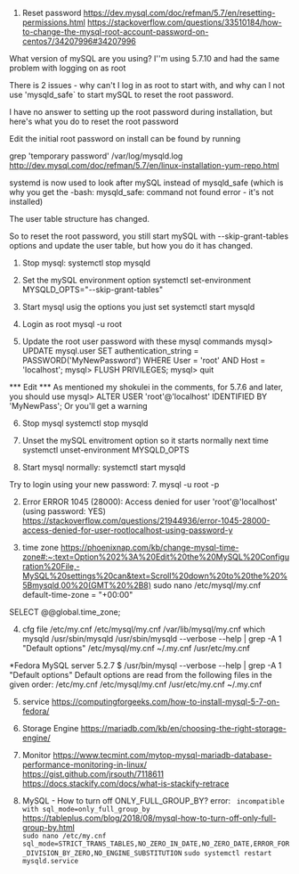 1) Reset password
https://dev.mysql.com/doc/refman/5.7/en/resetting-permissions.html
https://stackoverflow.com/questions/33510184/how-to-change-the-mysql-root-account-password-on-centos7/34207996#34207996

What version of mySQL are you using? I''m using 5.7.10 and had the same problem with logging on as root

There is 2 issues - why can't I log in as root to start with, and why can I not use 'mysqld_safe` to start mySQL to reset the root password.

I have no answer to setting up the root password during installation, but here's what you do to reset the root password

Edit the initial root password on install can be found by running

grep 'temporary password' /var/log/mysqld.log
http://dev.mysql.com/doc/refman/5.7/en/linux-installation-yum-repo.html

systemd is now used to look after mySQL instead of mysqld_safe (which is why you get the -bash: mysqld_safe: command not found error - it's not installed)

The user table structure has changed.

So to reset the root password, you still start mySQL with --skip-grant-tables options and update the user table, but how you do it has changed.

1. Stop mysql:
systemctl stop mysqld

2. Set the mySQL environment option
systemctl set-environment MYSQLD_OPTS="--skip-grant-tables"

3. Start mysql usig the options you just set
systemctl start mysqld

4. Login as root
mysql -u root

5. Update the root user password with these mysql commands
mysql> UPDATE mysql.user SET authentication_string = PASSWORD('MyNewPassword') WHERE User = 'root' AND Host = 'localhost';
mysql> FLUSH PRIVILEGES;
mysql> quit


*** Edit ***
As mentioned my shokulei in the comments, for 5.7.6 and later, you should use
   mysql> ALTER USER 'root'@'localhost' IDENTIFIED BY 'MyNewPass';
Or you'll get a warning

6. Stop mysql
systemctl stop mysqld

7. Unset the mySQL envitroment option so it starts normally next time
systemctl unset-environment MYSQLD_OPTS

8. Start mysql normally:
systemctl start mysqld

Try to login using your new password:
7. mysql -u root -p

2) Error ERROR 1045 (28000): Access denied for user 'root'@'localhost' (using password: YES)
https://stackoverflow.com/questions/21944936/error-1045-28000-access-denied-for-user-rootlocalhost-using-password-y

3) time zone
https://phoenixnap.com/kb/change-mysql-time-zone#:~:text=Option%202%3A%20Edit%20the%20MySQL%20Configuration%20File,-MySQL%20settings%20can&text=Scroll%20down%20to%20the%20%5Bmysqld,00%20(GMT%20%2B8)
sudo nano /etc/mysql/my.cnf
default-time-zone = "+00:00"

SELECT @@global.time_zone;

4) cfg file
/etc/my.cnf
/etc/mysql/my.cnf
/var/lib/mysql/my.cnf
which mysqld
/usr/sbin/mysqld
/usr/sbin/mysqld --verbose --help | grep -A 1 "Default options"
/etc/mysql/my.cnf ~/.my.cnf /usr/etc/my.cnf

*Fedora MySQL server 5.2.7
$ /usr/bin/mysql --verbose --help | grep -A 1 "Default options"
Default options are read from the following files in the given order:
/etc/my.cnf /etc/mysql/my.cnf /usr/etc/my.cnf ~/.my.cnf

5) service
https://computingforgeeks.com/how-to-install-mysql-5-7-on-fedora/


6) Storage Engine
https://mariadb.com/kb/en/choosing-the-right-storage-engine/
   

7) Monitor
https://www.tecmint.com/mytop-mysql-mariadb-database-performance-monitoring-in-linux/
https://gist.github.com/jrsouth/7118611
https://docs.stackify.com/docs/what-is-stackify-retrace

   
8) MySQL - How to turn off ONLY_FULL_GROUP_BY?
error: ` incompatible with sql_mode=only_full_group_by`
https://tableplus.com/blog/2018/08/mysql-how-to-turn-off-only-full-group-by.html \
```sudo nano /etc/my.cnf```
```sql_mode=STRICT_TRANS_TABLES,NO_ZERO_IN_DATE,NO_ZERO_DATE,ERROR_FOR_DIVISION_BY_ZERO,NO_ENGINE_SUBSTITUTION```
```sudo systemctl restart mysqld.service```   